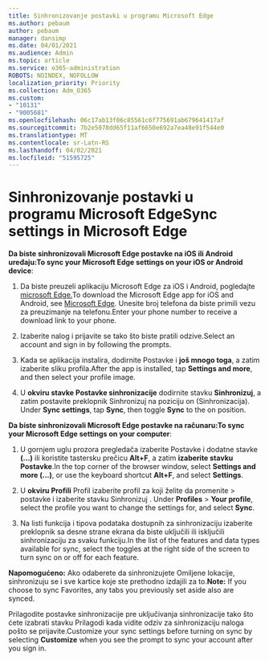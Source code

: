 ```yaml
---
title: Sinhronizovanje postavki u programu Microsoft Edge
ms.author: pebaum
author: pebaum
manager: dansimp
ms.date: 04/01/2021
ms.audience: Admin
ms.topic: article
ms.service: o365-administration
ROBOTS: NOINDEX, NOFOLLOW
localization_priority: Priority
ms.collection: Adm_O365
ms.custom:
- "10131"
- "9005681"
ms.openlocfilehash: 06c17ab13f06c85561c6f775691ab679641417af
ms.sourcegitcommit: 7b2e5078dd65f11af6650e692a7ea48e91f544e0
ms.translationtype: MT
ms.contentlocale: sr-Latn-RS
ms.lasthandoff: 04/02/2021
ms.locfileid: "51595725"
---
```

# <a name="sync-settings-in-microsoft-edge"></a><span data-ttu-id="7f59a-102">Sinhronizovanje postavki u programu Microsoft Edge</span><span class="sxs-lookup"><span data-stu-id="7f59a-102">Sync settings in Microsoft Edge</span></span>

<span data-ttu-id="7f59a-103">**Da biste sinhronizovali Microsoft Edge postavke na iOS ili Android uređaju:**</span><span class="sxs-lookup"><span data-stu-id="7f59a-103">**To sync your Microsoft Edge settings on your iOS or Android device**:</span></span>

1. <span data-ttu-id="7f59a-104">Da biste preuzeli aplikaciju Microsoft Edge za iOS i Android, pogledajte [microsoft Edge.](https://www.microsoft.com/edge?ocid=SMC-IA-4534424)</span><span class="sxs-lookup"><span data-stu-id="7f59a-104">To download the Microsoft Edge app for iOS and Android, see [Microsoft Edge](https://www.microsoft.com/edge?ocid=SMC-IA-4534424).</span></span> <span data-ttu-id="7f59a-105">Unesite broj telefona da biste primili vezu za preuzimanje na telefonu.</span><span class="sxs-lookup"><span data-stu-id="7f59a-105">Enter your phone number to receive a download link to your phone.</span></span>

1. <span data-ttu-id="7f59a-106">Izaberite nalog i prijavite se tako što biste pratili odzive.</span><span class="sxs-lookup"><span data-stu-id="7f59a-106">Select an account and sign in by following the prompts.</span></span>

1. <span data-ttu-id="7f59a-107">Kada se aplikacija instalira, dodirnite Postavke i **još mnogo toga**, a zatim izaberite sliku profila.</span><span class="sxs-lookup"><span data-stu-id="7f59a-107">After the app is installed, tap **Settings and more**, and then select your profile image.</span></span>

1. <span data-ttu-id="7f59a-108">U **okviru stavke Postavke sinhronizacije** dodirnite stavku **Sinhronizuj**, a zatim postavite preklopnik Sinhronizuj na poziciju on (Sinhronizacija). </span><span class="sxs-lookup"><span data-stu-id="7f59a-108">Under **Sync settings**, tap **Sync**, then toggle **Sync** to the on position.</span></span> 

<span data-ttu-id="7f59a-109">**Da biste sinhronizovali Microsoft Edge postavke na računaru:**</span><span class="sxs-lookup"><span data-stu-id="7f59a-109">**To sync your Microsoft Edge settings on your computer**:</span></span>

1. <span data-ttu-id="7f59a-110">U gornjem uglu prozora pregledača izaberite Postavke i dodatne stavke **(...)** ili koristite tastersku prečicu **Alt+F**, a zatim **izaberite stavku Postavke**.</span><span class="sxs-lookup"><span data-stu-id="7f59a-110">In the top corner of the browser window, select **Settings and more (...)**, or use the keyboard shortcut **Alt+F**, and select **Settings**.</span></span>

1. <span data-ttu-id="7f59a-111">U **okviru Profili** Profil izaberite profil za koji želite da promenite  >  postavke i izaberite stavku Sinhronizuj . </span><span class="sxs-lookup"><span data-stu-id="7f59a-111">Under **Profiles** > **Your profile**, select the profile you want to change the settings for, and select **Sync**.</span></span>

1. <span data-ttu-id="7f59a-112">Na listi funkcija i tipova podataka dostupnih za sinhronizaciju izaberite preklopnik sa desne strane ekrana da biste uključili ili isključili sinhronizaciju za svaku funkciju.</span><span class="sxs-lookup"><span data-stu-id="7f59a-112">In the list of the features and data types available for sync, select the toggles at the right side of the screen to turn sync on or off for each feature.</span></span>

<span data-ttu-id="7f59a-113">**Napomogućeno:** Ako odaberete da sinhronizujete Omiljene lokacije, sinhronizuju se i sve kartice koje ste prethodno izdajili za to.</span><span class="sxs-lookup"><span data-stu-id="7f59a-113">**Note:** If you choose to sync Favorites, any tabs you previously set aside also are synced.</span></span>

<span data-ttu-id="7f59a-114">Prilagodite postavke sinhronizacije pre uključivanja  sinhronizacije tako što ćete izabrati stavku Prilagodi kada vidite odziv za sinhronizaciju naloga pošto se prijavite.</span><span class="sxs-lookup"><span data-stu-id="7f59a-114">Customize your sync settings before turning on sync by selecting **Customize** when you see the prompt to sync your account after you sign in.</span></span>